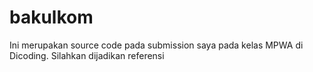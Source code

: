 # bakulkom
Ini merupakan source code pada submission saya pada kelas MPWA di Dicoding. 
Silahkan dijadikan referensi
